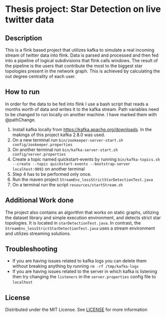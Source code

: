 # Thesis project: Star Detection on live twitter data

## Description
This is a flink based project that utilizes kafka to simulate a real incoming stream of twitter data into flink.
Data is parsed and processed and then fed into a pipeline of logical subdivisions that flink calls windows. The result of the pipeline
is the users that contribute the most to the biggest star topologies present in the network graph. This is achieved by calculating the out degree centrality of each user.

## How to run
In order for the data to be fed into flink I use a bash script that reads a months worth of data and writes it to the kafka stream.
Path variables need to be changed to run locally on another machine. I have marked them with @pathChange.

1. Install kafka locally from https://kafka.apache.org/downloads. In the makings of this project kafka 2.8.0 was used.
1. On a new terminal run `bin/zookeeper-server-start.sh config/zookeeper.properties`
1. On another terminal run `bin/kafka-server-start.sh config/server.properties`
1. Create a topic named quickstart-events by running `bin/kafka-topics.sh --create --topic quickstart-events --bootstrap-server localhost:9092` on another terminal
1. Step 4 has to be performed only once.
1. Run the maven project `StreamEnv_lessStrictStarDetectionTest.java`
1. On a terminal run the script `resources/startStream.sh`

## Additional Work done
The project also contains an algorithm that works on static graphs, utilizing the dataset library and simple execution environment, and detects strict star topologies. It is located in
`starDetectionTest.java`. In contrast, the `StreamEnv_lessStrictStarDetectionTest.java` uses a stream environment and utilizes streaming solutions. 

## Troubleshooting 
* If you are having issues related to kafka logs you can delete them without breaking anything by running `rm -rf /tmp/kafka-logs`
* If you are having issues related to the server in which kafka is listening then try changing the `listeners` in the `server.properties` config file to `localhost`

## License
Distributed under the MIT License. See [LICENSE](https://opensource.org/licenses/MIT) for more information

